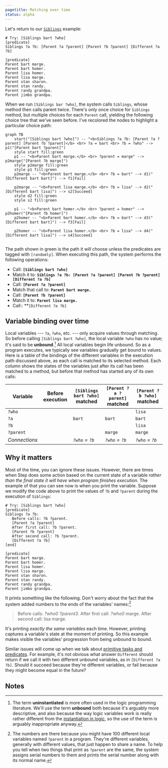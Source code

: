 ```yaml
---
pagetitle: Matching over time
status: alpha
---
```

Let's return to our [`Siblings`](inference) example:
```Step
# Try: [Siblings bart ?who]
[predicate]
Siblings ?a ?b: [Parent ?a ?parent] [Parent ?b ?parent] [Different ?a ?b]

[predicate]
Parent bart marge.
Parent bart homer.
Parent lisa homer.
Parent lisa marge.
Parent stan sharon.
Parent stan randy.
Parent randy grandpa.
Parent jimbo grandpa.
```
When we run `[Siblings bar ?who]`, the system calls `Siblings`, whose method then calls parent twice.  There's only once choice for `Siblings` method, but multiple choices for each `Parent` call, yielding the following choice tree that we've seen before.  I've recolored the nodes to highlight a particular choice path:
```mermaid
graph TB
    start("[Siblings bart ?who]") -- "<b>Siblings ?a ?b: [Parent ?a ?parent] [Parent ?b ?parent]</b> <br> ?a = bart <br> ?b = ?who" --> p1("[Parent bart ?parent]")
    style start fill:green
    p1 -- "<b>Parent bart marge.</b> <br> ?parent = marge" --> p2marge("[Parent ?b marge]")
    style p2marge fill:green
    style p1 fill:green
    p2marge -- "<b>Parent bart marge.</b> <br> ?b = bart" --> d1("[Different bart bart]") --> f1[Fail]
    
    p2marge -- "<b>Parent lisa marge.</b> <br> ?b = lisa" --> d2("[Different bart lisa]") --> s2[Succeed]
    style d2 fill:green
    style s2 fill:green

    p1 -- "<b>Parent bart homer.</b> <br> ?parent = homer" --> p2homer("[Parent ?b homer]")
    p2homer -- "<b>Parent bart homer.</b> <br> ?b = bart" --> d3("[Different bart bart]") --> f3[Fail]
    
    p2homer -- "<b>Parent lisa homer.</b> <br> ?b = lisa" --> d4("[Different bart lisa]") --> s4[Succeed]
    
```
The path shown in green is the path it will choose unless the predicates are tagged with `[randomly]`.  When executing this path, the system performs the following operations:

* Call: **`[Siblings bart ?who]`**
* Match it to: **`Siblings ?a ?b: [Parent ?a ?parent] [Parent ?b ?parent] [Different ?a ?b]`**
* Call:  **`[Parent ?a ?parent]`**
* Match that call to: **`Parent bart marge.`**
* Call: **`[Parent ?b ?parent]`**
* Match it to: **`Parent lisa marge.`**
* Call:: **`[Different ?a ?b]`

## Variable binding over time

Local variables --- `?a`, `?who`, etc. --- only acquire values through matching.  So before calling `[Siblings bart ?who]`, the local variable `?who` has no value; it's said to be **unbound**.[^1]  All local variables begin life unbound.  So as a program executes, we typically see variables gradually get bound to values.  Here is a table of the bindings of the different variables in the execution path discussed above, as each call is matched to its selected method.  Each column shows the states of the variables just after its call has been matched to a method, but before that method has started any of its own calls:

| Variable  | Before execution | `[Siblings bart ?who]` matched | `[Parent ?a ?parent]` matched | `[Parent ?b ?who]` matched |
| --------  | -----------------| ----------------------------   |------                         | ---                        |
| `?who`    |                  |                       |                        | `lisa` |
| `?a`      |                  | `bart`                         | `bart`                        | `bart` |
| `?b`      |                  |                        |                        | `lisa` |
| `?parent` |                  |                                | `marge`                       | `marge` |
| *Connections* | | *`?who` = `?b`* | *`?who` = `?b`* | *`?who` = `?b`* |

## Why it matters

Most of the time, you can ignore these issues.  However, there are times when Step does some action based on the current state of a variable *rather than the final state it will have when program finishes execution*.  The example of that you can see now is when you print the variable.  Suppose we modify the code above to print the values of `?b` and `?parent` during the execution of `Siblings`:
```Step
# Try: [Siblings bart ?who]
[predicate]
Siblings ?a ?b:
   Before calls: ?b ?parent.
   [Parent ?a ?parent]
   After first call: ?b ?parent.
   [Parent ?b ?parent]
   After second call: ?b ?parent.
   [Different ?a ?b]
[end]

[predicate]
Parent bart marge.
Parent bart homer.
Parent lisa homer.
Parent lisa marge.
Parent stan sharon.
Parent stan randy.
Parent randy grandpa.
Parent jimbo grandpa.
```

It prints something like the following.  Don't worry about the fact that the system added numbers to the ends of the variables' names:[^2]

> Before calls: *?who0 ?parent3*.  After first call: *?who0* marge.  After second call: lisa marge.

It's printing *exactly the same variables* each time.  However, printing captures a variable's state at the moment of printing.  So this example makes visible the variables' progression from being unbound to bound.

Similar issues will come up when we talk about [primitive tasks and predicates](primitive_tasks).  For example, it's not obvious what answer `Different` should return if we call it with two different unbound variables, as in `[Different ?a ?b]`.  Should it succeed because they're different variables, or fail because they might become equal in the future?

## Notes

[^1]: The term **uninstantiated** is more often used in the logic programming literature.  We'll use the term **unbound** both because it's arguably more descriptive, and also because the way logic variables work is really rather different from the [instantiation in logic](https://en.wikipedia.org/wiki/Universal_instantiation), so the use of the term is arguably inappropriate anyway.

[^2]: The numbers are there because you might have 100 different local variables named `?parent` in a program.  They're different variables, generally with different values, that just happen to share a name.  To help you tell when two things that print as `?parent` are the same, the system assigns serial numbers to them and prints the serial number along with its normal name.